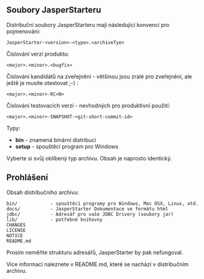 Soubory JasperStarteru
----------------------

Distribuční soubory JasperStarteru mají následující konvenci pro pojmenování:

    JasperStarter-<version>-<type>.<archiveTye>

Číslování verzí produktu:

    <major>.<minor>.<bugfix>

Číslování kandidátů na zveřejnění - většinou jsou zralé pro zveřejnění, ale 
ještě je musíte otestovat ;-) :

    <major>.<minor>-RC<N>

Číslování testovacích verzí - nevhodných pro produktivní použití:

    <major>.<minor>-SNAPSHOT-<git-short-commit-id>

Typy:

  * **bin** - znamená binární distribuci
  * **setup** - spouštěcí program pro Windows

Vyberte si svůj oblíbený typ archivu. Obsah je naprosto identický.

Prohlášení
---------

Obsah distribučního archivu:

    bin/            - spouštěcí programy pro Windows, Mac OSX, Linux, atd.
    docs/           - JasperStarter Dokumentace ve formátu html
    jdbc/           - Adresář pro vaše JDBC Drivery (soubory jar)
    lib/            - potřebné knihovny
    CHANGES
    LICENSE
    NOTICE
    README.md

Prosím neměňte strukturu adresářů, JasperStarter by pak nefungoval.

Více informací naleznete v README.md, které se nachází v distribučním archivu.

